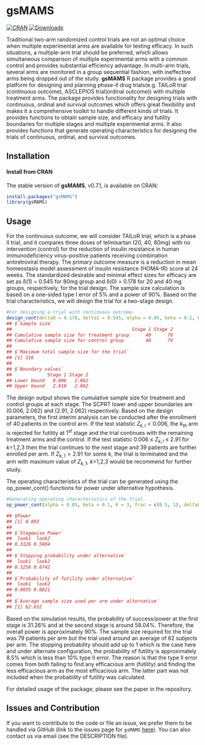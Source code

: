gsMAMS
==============
[![CRAN](http://www.r-pkg.org/badges/version/gsMAMS)](http://cran.rstudio.com/package=gsMAMS) 
[![Downloads](http://cranlogs.r-pkg.org/badges/gsMAMS?color=brightgreen)](http://www.r-pkg.org/pkg/gsMAMS)
 
Traditional two-arm randomized control trials are not an optimal choice when multiple experimental arms are available for testing efficacy. In such situations, a multiple-arm trial should be preferred, which allows simultaneous comparison of multiple experimental arms with a common control and provides substantial efficiency advantage. In multi-arm trials, several arms are monitored in a group sequential fashion, with ineffective arms being dropped out of the study. 
**gsMAMS** R package provides a good platform for designing and planning phase-II drug trials(e.g. TAILoR trial
(continuous outcome), ASCLEPIOS trial(ordinal outcome)) with multiple treatment arms. The package provides functionality for designing trials with continuous, ordinal
and survival outcomes which offers great flexibility and makes it a comprehensive toolkit to handle different kinds of trials.
It provides functions to obtain sample size, and efficacy and futility boundaries for multiple stages and multiple experimental arms. It also provides functions that generate operating characteristics for designing the trials of continuous, ordinal, and survival outcomes.



Installation
------------

#### Install from CRAN

The stable version of **gsMAMS**, v0.7.1, is available on CRAN:
```r
install.packages("gsMAMS")
library(gsMAMS)
```

Usage
------------

For the continuous outcome, we will consider TAILoR trial, which is a phase II trial, and
it compares three doses of telmisartan (20, 40, 80mg) with no intervention (control) for the
reduction of insulin resistance in human immunodeficiency virus-positive patients receiving
combination antiretroviral therapy. The primary outcome measure is a reduction in mean
homeostasis model assessment of insulin resistance (HOMA-IR) score at 24 weeks. The standardized desirable and minimal effect sizes for efficacy are set as δ(1) = 0.545 for 80mg group and δ(0) = 0.178 for 20 and 40 mg groups, respectively, for the trial design. The sample
size calculation is based on a one-sided type I error of 5% and a power of 90%. Based on
the trial characteristics, we will design the trial for a two-stage design.  
```r
#For designing a trial with continuous outcome.
design_cont(delta0 = 0.178, delta1 = 0.545, alpha = 0.05, beta = 0.1, K = 3, frac = c(0.5, 1))
## $`Sample size`
##                                            Stage 1 Stage 2
## Cumulative sample size for treatment group      40      79
## Cumulative sample size for control group        40      79
## 
## $`Maximum total sample size for the trial`
## [1] 316
## 
## $`Boundary values`
##             Stage 1 Stage 2
## Lower bound   0.006   2.062
## Upper bound   2.910   2.062

```
The design output shows the cumulative sample size for treatment and control groups at each stage. The SCPRT lower and upper boundaries are (0.006, 2.062) and (2.91, 2.062) respectively.
Based on the design parameters, the first interim analysis can be conducted after the enrollment of 40 patients in the control arm. If the test statistic $Z_{k,l}<0.006$, the $k_{th}$ arm is rejected for futility at $1^{st}$ stage and the trial continues with the remaining treatment arms and the control. If the test statistic 0.006 $\le$ $Z_{k,l}$ $\le$ 2.91 for $k$=1,2,3 then the trial continues to the next stage and 39 patients are further enrolled per arm. If $Z_{k,1} >2.91$ for some $k$, the trial is terminated and the arm with maximum value of $Z_{k,1}$, $k$=1,2,3 would be recommend for further study.

The operating characteristics of the trial can be generated using the op_power_cont() functions for power under alternative hypothesis.
```r
#Generating operating characteristics of the trial.
op_power_cont(alpha = 0.05, beta = 0.1, K = 3, frac = c(0.5, 1), delta0 = 0.178, delta1 = 0.545, nsim = 10000, seed = 10)

## $Power
## [1] 0.893
## 
## $`Stagewise Power`
##  look1  look2 
## 0.3126 0.5804 
## 
## $`Stopping probability under alternative`
##  look1  look2 
## 0.3258 0.6742 
## 
## $`Probability of futility under alternative`
##  look1  look2 
## 0.0035 0.0821 
## 
## $`Average sample size used per arm under alternative`
## [1] 62.652

```
Based on the simulation results, the probability of success/power at the first stage is 31.26\% and at the second stage is around 58.04\%. Therefore, the overall power is approximately 90\%. The sample size required for the trial was 79 patients per arm but the trial used around an average of 62 subjects per arm. The stopping probability should add up to 1 which is the case here and under alternate configuration, the probability of futility is approximately 8.5\% which is less than 10\% type II error. The reason is that the type II error comes from both failing to find any efficacious arm (futility) and finding the less efficacious arm as the most efficacious arm. The latter part was not included when the probability of futility was calculated.



For detailed usage of the package, please see the paper in the repository.

Issues and Contribution
-------------------------------------------

If you want to contribute to the code or file an issue, we prefer them to be handled via GitHub (link to the issues page for
`gsMAMS` [here](https://github.com/Tpatni719/gsMAMS/issues)). You can also contact us via email (see the DESCRIPTION file).
